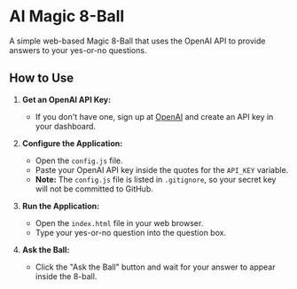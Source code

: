 # AI Magic 8-Ball

A simple web-based Magic 8-Ball that uses the OpenAI API to provide answers to your yes-or-no questions.

## How to Use

1.  **Get an OpenAI API Key:**
    - If you don't have one, sign up at [OpenAI](https://platform.openai.com/signup) and create an API key in your dashboard.

2.  **Configure the Application:**
    - Open the `config.js` file.
    - Paste your OpenAI API key inside the quotes for the `API_KEY` variable.
    - **Note:** The `config.js` file is listed in `.gitignore`, so your secret key will not be committed to GitHub.

3.  **Run the Application:**
    - Open the `index.html` file in your web browser.
    - Type your yes-or-no question into the question box.

4.  **Ask the Ball:**
    - Click the "Ask the Ball" button and wait for your answer to appear inside the 8-ball.
